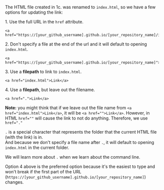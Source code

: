 The HTML file created in 1c. was renamed to `index.html`, so we have a few options for updating the link:<br>

1\. Use the full URL in the `href` attribute.
```
<a href="https://[your_github_username].github.io/[your_repository_name]/index.html">Link</a>
```
2\. Don't specify a file at the end of the url and it will default to opening `index.html`.
```
<a href="https://[your_github_username].github.io/[your_repository_name]">Link</a>
```
3\. Use a **filepath** to link to `index.html`.
```
<a href="index.html">Link</a>
```
4\. Use a **filepath**, but leave out the filename.
```
<a href=".">Link</a>
```
**Note:** you might think that if we leave out the file name from `<a href="index.html">Link</a>`, it will be `<a href="">Link</a>`.
However, in HTML `href=""` will cause the link to not do anything. Therefore, we use `href="."`

`.` is a special character that represents the folder that the current HTML file (with the link) is in. <br>
And because we don't specify a file name after `.`, it will default to opening `index.html` in the current folder.

We will learn more about `.` when we learn about the command line.

Option 4 above is the preferred option because it's the easiest to type and won't break if the first part of the URL (`https://[your_github_username].github.io/[your_repository_name]`) changes.
